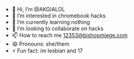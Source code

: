- 👋 Hi, I’m @AKGIALOL
- 👀 I’m interested in chromebook hacks 
- 🌱 I’m currently learning nothing
- 💞️ I’m looking to collaborate on hacks
- 📫 How to reach me 12353@bishopmiege.com
- 😄 Pronouns: she/them
- ⚡ Fun fact: im lesbian and 17

<!---
AKGIALOL6968/AKGIALOL6968 is a ✨ special ✨ repository because its `README.md` (this file) appears on your GitHub profile.
You can click the Preview link to take a look at your changes.
--->
